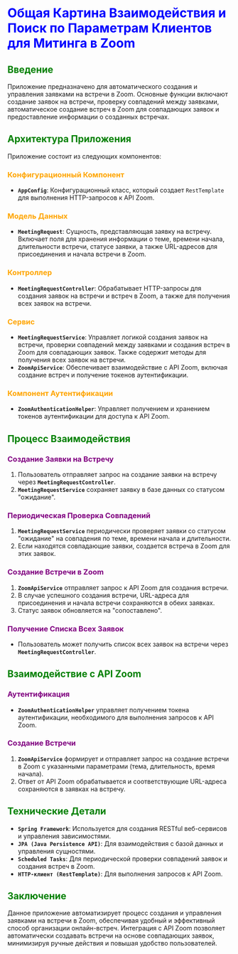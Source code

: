 # <span style="color:blue;">Общая Картина Взаимодействия и Поиск по Параметрам Клиентов для Митинга в Zoom</span>

## <span style="color:green;">Введение</span>
Приложение предназначено для автоматического создания и управления заявками на встречи в Zoom. Основные функции включают создание заявок на встречи, проверку совпадений между заявками, автоматическое создание встреч в Zoom для совпадающих заявок и предоставление информации о созданных встречах.

## <span style="color:green;">Архитектура Приложения</span>
Приложение состоит из следующих компонентов:

### <span style="color:orange;">Конфигурационный Компонент</span>
- **`AppConfig`**: Конфигурационный класс, который создает `RestTemplate` для выполнения HTTP-запросов к API Zoom.

### <span style="color:orange;">Модель Данных</span>
- **`MeetingRequest`**: Сущность, представляющая заявку на встречу. Включает поля для хранения информации о теме, времени начала, длительности встречи, статусе заявки, а также URL-адресов для присоединения и начала встречи в Zoom.

### <span style="color:orange;">Контроллер</span>
- **`MeetingRequestController`**: Обрабатывает HTTP-запросы для создания заявок на встречи и встреч в Zoom, а также для получения всех заявок на встречи.

### <span style="color:orange;">Сервис</span>
- **`MeetingRequestService`**: Управляет логикой создания заявок на встречи, проверки совпадений между заявками и создания встреч в Zoom для совпадающих заявок. Также содержит методы для получения всех заявок на встречи.
- **`ZoomApiService`**: Обеспечивает взаимодействие с API Zoom, включая создание встреч и получение токенов аутентификации.

### <span style="color:orange;">Компонент Аутентификации</span>
- **`ZoomAuthenticationHelper`**: Управляет получением и хранением токенов аутентификации для доступа к API Zoom.

## <span style="color:green;">Процесс Взаимодействия</span>
### <span style="color:purple;">Создание Заявки на Встречу</span>
1. Пользователь отправляет запрос на создание заявки на встречу через **`MeetingRequestController`**.
2. **`MeetingRequestService`** сохраняет заявку в базе данных со статусом "ожидание".

### <span style="color:purple;">Периодическая Проверка Совпадений</span>
1. **`MeetingRequestService`** периодически проверяет заявки со статусом "ожидание" на совпадения по теме, времени начала и длительности.
2. Если находятся совпадающие заявки, создается встреча в Zoom для этих заявок.

### <span style="color:purple;">Создание Встречи в Zoom</span>
1. **`ZoomApiService`** отправляет запрос к API Zoom для создания встречи.
2. В случае успешного создания встречи, URL-адреса для присоединения и начала встречи сохраняются в обеих заявках.
3. Статус заявок обновляется на "сопоставлено".

### <span style="color:purple;">Получение Списка Всех Заявок</span>
- Пользователь может получить список всех заявок на встречи через **`MeetingRequestController`**.

## <span style="color:green;">Взаимодействие с API Zoom</span>
### <span style="color:purple;">Аутентификация</span>
- **`ZoomAuthenticationHelper`** управляет получением токена аутентификации, необходимого для выполнения запросов к API Zoom.

### <span style="color:purple;">Создание Встречи</span>
1. **`ZoomApiService`** формирует и отправляет запрос на создание встречи в Zoom с указанными параметрами (тема, длительность, время начала).
2. Ответ от API Zoom обрабатывается и соответствующие URL-адреса сохраняются в заявках на встречу.

## <span style="color:green;">Технические Детали</span>
- **`Spring Framework`**: Используется для создания RESTful веб-сервисов и управления зависимостями.
- **`JPA (Java Persistence API)`**: Для взаимодействия с базой данных и управления сущностями.
- **`Scheduled Tasks`**: Для периодической проверки совпадений заявок и создания встреч в Zoom.
- **`HTTP-клиент (RestTemplate)`**: Для выполнения запросов к API Zoom.

## <span style="color:green;">Заключение</span>
Данное приложение автоматизирует процесс создания и управления заявками на встречи в Zoom, обеспечивая удобный и эффективный способ организации онлайн-встреч. Интеграция с API Zoom позволяет автоматически создавать встречи на основе совпадающих заявок, минимизируя ручные действия и повышая удобство пользователей.



